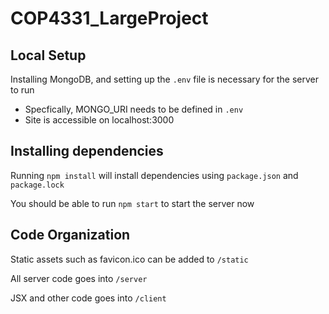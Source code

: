 # COP4331_LargeProject

## Local Setup

Installing MongoDB, and setting up the `.env` file is necessary for the server to run

- Specfically, MONGO_URI needs to be defined in `.env`
- Site is accessible on localhost:3000

## Installing dependencies

Running `npm install` will install dependencies using `package.json` and `package.lock`

You should be able to run `npm start` to start the server now

## Code Organization

Static assets such as favicon.ico can be added to `/static`

All server code goes into `/server`

JSX and other code goes into `/client`
